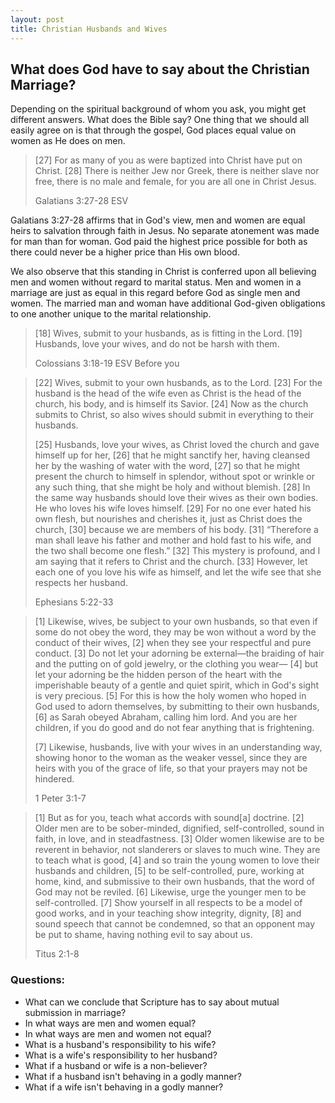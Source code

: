 ```yaml
---
layout: post
title: Christian Husbands and Wives
---
```


## What does God have to say about the Christian Marriage?
Depending on the spiritual background of whom you ask, you might get different answers. What does the Bible say? One 
thing that we should all easily agree on is that through the gospel, God places equal value on women as He does on men. 

> [27] For as many of you as were baptized into Christ have put on Christ. [28] There is neither Jew nor Greek, there 
> is neither slave nor free, there is no male and female, for you are all one in Christ Jesus.  
>
> Galatians 3:27-28 ESV

Galatians 3:27-28 affirms that in God's view, men and women are equal heirs to salvation through faith in Jesus. No 
separate atonement was made for man than for woman. God paid the highest price possible for both as there could never
be a higher price than His own blood. 

We also observe that this standing in Christ is conferred upon all believing men and women without regard to marital status.
Men and women in a marriage are just as equal in this regard before God as single men and women. The married man and 
woman have additional God-given obligations to one another unique to the marital relationship.

> [18] Wives, submit to your husbands, as is fitting in the Lord. [19] Husbands, love your wives, and do not be harsh 
 with them.
> 
> Colossians 3:18-19 ESV
Before you 


> [22] Wives, submit to your own husbands, as to the Lord. [23] For the husband is the head of the wife even as Christ is the
 head of the church, his body, and is himself its Savior. [24] Now as the church submits to Christ, so also wives should 
 submit in everything to their husbands.
> 
> [25] Husbands, love your wives, as Christ loved the church and gave himself up for her, [26] that he might sanctify 
 her, having cleansed her by the washing of water with the word, [27] so that he might present the church to himself in 
 splendor, without spot or wrinkle or any such thing, that she might be holy and without blemish. [28] In the same way 
 husbands should love their wives as their own bodies. He who loves his wife loves himself. [29] For no one ever hated 
 his own flesh, but nourishes and cherishes it, just as Christ does the church, [30] because we are members of his body.
 [31] “Therefore a man shall leave his father and mother and hold fast to his wife, and the two shall become one flesh.”
 [32] This mystery is profound, and I am saying that it refers to Christ and the church. [33] However, let each one of 
 you love his wife as himself, and let the wife see that she respects her husband.
>
> Ephesians 5:22-33

> [1] Likewise, wives, be subject to your own husbands, so that even if some do not obey the word, they may be won 
> without a word by the conduct of their wives, [2] when they see your respectful and pure conduct. [3] Do not let your 
> adorning be external—the braiding of hair and the putting on of gold jewelry, or the clothing you wear— [4] but let 
> your adorning be the hidden person of the heart with the imperishable beauty of a gentle and quiet spirit, which in 
> God's sight is very precious. [5] For this is how the holy women who hoped in God used to adorn themselves, by 
> submitting to their own husbands, [6] as Sarah obeyed Abraham, calling him lord. And you are her children, if you do 
> good and do not fear anything that is frightening.
>
> [7] Likewise, husbands, live with your wives in an understanding way, showing honor to the woman as the weaker vessel,
> since they are heirs with you of the grace of life, so that your prayers may not be hindered.
>
> 1 Peter 3:1-7 

>[1] But as for you, teach what accords with sound[a] doctrine. [2] Older men are to be sober-minded, dignified, 
> self-controlled, sound in faith, in love, and in steadfastness. [3] Older women likewise are to be reverent in 
> behavior, not slanderers or slaves to much wine. They are to teach what is good, [4] and so train the young women to 
> love their husbands and children, [5] to be self-controlled, pure, working at home, kind, and submissive to their own
> husbands, that the word of God may not be reviled. [6] Likewise, urge the younger men to be self-controlled. [7] Show 
> yourself in all respects to be a model of good works, and in your teaching show integrity, dignity, [8] and sound 
> speech that cannot be condemned, so that an opponent may be put to shame, having nothing evil to say about us.
> 
> Titus 2:1-8

### Questions:

* What can we conclude that Scripture has to say about mutual submission in marriage?
* In what ways are men and women equal?
* In what ways are men and women not equal?
* What is a husband's responsibility to his wife?
* What is a wife's responsibility to her husband?
* What if a husband or wife is a non-believer?
* What if a husband isn't behaving in a godly manner?
* What if a wife isn't behaving in a godly manner?